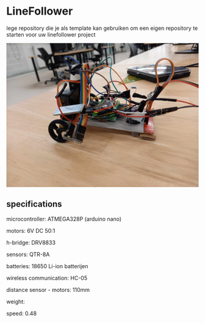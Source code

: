# LineFollower

lege repository die je als template kan gebruiken om een eigen repository te starten voor uw linefollower project

![A description of my image](images/Linefollower.jpg)


## specifications

microcontroller: ATMEGA328P (arduino nano)

motors: 6V DC 50:1

h-bridge: DRV8833

sensors: QTR-8A

batteries: 18650 Li-ion batterijen

wireless communication: HC-05

distance sensor - motors: 110mm

weight:

speed: 0.48

